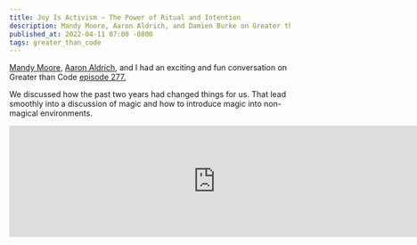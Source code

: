 ```yaml
---
title: Joy Is Activism — The Power of Ritual and Intention
description: Mandy Moore, Aaron Aldrich, and Damien Burke on Greater than Code
published_at: 2022-04-11 07:00 -0800
tags: greater_than_code
---
```


[Mandy Moore](https://www.greaterthancode.com/hosts/mandy-moore), [Aaron Aldrich](https://www.greaterthancode.com/hosts/aaron-aldrich), and I had an exciting and fun conversation on
Greater than Code [episode 277.](https://www.greaterthancode.com/joy-is-activism)

We discussed how the past two years had changed things for us. That lead
smoothly into a discussion of magic and how to introduce magic into non-magical
environments.

<iframe src="https://player.fireside.fm/v2/nERs6yQ-+DjvebAaE?theme=dark" width="740" height="200" frameborder="0" scrolling="no"></iframe>

